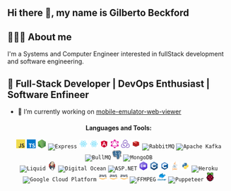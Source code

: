 ## Hi there 👋, my name is Gilberto Beckford

## 🙋🏿‍♂️ About me
I'm a Systems and Computer Engineer interested in fullStack development and software engineering.
## 🚀 Full-Stack Developer | DevOps Enthusiast | Software Enfineer

- 🔭 I’m currently working on [mobile-emulator-web-viewer](https://github.com/gbeck-dev/mobile-emulator-web-viewer)

<!--
**gbeck-dev/gbeck-dev** is a ✨ _special_ ✨ repository because its `README.md` (this file) appears on your GitHub profile.

Here are some ideas to get you started:

- 🔭 I’m currently working on ...
- 🌱 I’m currently learning ...
- 👯 I’m looking to collaborate on ...
- 🤔 I’m looking for help with ...
- 💬 Ask me about ...
- 📫 How to reach me: ...
- 😄 Pronouns: ...
- ⚡ Fun fact: ...
-->
<div align="center">
  <h4>Languages and Tools:</h4>
  <code><img height="20" title="JavaScript" src="https://raw.githubusercontent.com/github/explore/80688e429a7d4ef2fca1e82350fe8e3517d3494d/topics/javascript/javascript.png"></code>
  <code><img height="20" title="TypeScript" src="https://raw.githubusercontent.com/github/explore/80688e429a7d4ef2fca1e82350fe8e3517d3494d/topics/typescript/typescript.png"></code>
  <code><img height="20" title="Node.js" src="https://raw.githubusercontent.com/github/explore/80688e429a7d4ef2fca1e82350fe8e3517d3494d/topics/nodejs/nodejs.png"></code>
  <code><img height="20" title="Express" src="https://www.pngfind.com/pngs/m/136-1363736_express-js-icon-png-transparent-png.png"></code>
  <code><img height="20" title="React" src="https://raw.githubusercontent.com/github/explore/80688e429a7d4ef2fca1e82350fe8e3517d3494d/topics/react/react.png"></code>
  <code><img height="20" title="React Native" src="https://raw.githubusercontent.com/github/explore/80688e429a7d4ef2fca1e82350fe8e3517d3494d/topics/react-native/react-native.png"></code>
  <code><img height="20" title="Angular JS" src="https://raw.githubusercontent.com/github/explore/80688e429a7d4ef2fca1e82350fe8e3517d3494d/topics/angular/angular.png"></code>
  <code><img height="20" title="GraphQL" src="https://raw.githubusercontent.com/github/explore/5c058a388828bb5fde0bcafd4bc867b5bb3f26f3/topics/graphql/graphql.png"></code>
  <code><img height="20" title="Redux" src="https://raw.githubusercontent.com/github/explore/80688e429a7d4ef2fca1e82350fe8e3517d3494d/topics/redux/redux.png"></code>
  <code><img height="20" title="Redis" src="https://raw.githubusercontent.com/github/explore/80688e429a7d4ef2fca1e82350fe8e3517d3494d/topics/redis/redis.png"></code>
  <code><img height="20" title="RabbitMQ" src="https://w7.pngwing.com/pngs/890/101/png-transparent-rabbitmq-advanced-message-queuing-protocol-message-queue-computer-network-others-miscellaneous-computer-network-angle-thumbnail.png"></code>
  <code><img height="20" title="Apache Kafka" src="https://openwhisk.apache.org/images/icons/icon-kafka-white-trans.png"></code>
  <code><img height="20" title="BullMQ" src="https://miro.medium.com/v2/resize:fill:320:214/1*RhZEMaxLu6p1Fepm0XLQ5A@2x.png"></code>
  <code><img height="20" title="PostgreSQL" src="https://raw.githubusercontent.com/github/explore/5c058a388828bb5fde0bcafd4bc867b5bb3f26f3/topics/postgresql/postgresql.png"></code>
  <code><img height="20" title="MongoDB" src="https://www.svgrepo.com/show/331488/mongodb.svg"></code><br />
  <code><img height="20" title="Liquid" src="https://www.digitalrooar.com.au/wp-content/uploads/2024/08/shopify-liquid-icon.png"></code>
  <code><img height="20" title="Jenkins" src="https://raw.githubusercontent.com/github/explore/08e8077e6cd7375c007c6fd6ac8cced5d7738494/topics/jenkins/jenkins.png"></code>
  <code><img height="20" title="Digital Ocean" src="https://static-00.iconduck.com/assets.00/digitalocean-icon-2048x2048-8gba60x8.png"></code>
  <code><img height="20" title="ASP.NET" src="https://encrypted-tbn0.gstatic.com/images?q=tbn:ANd9GcRL3uFEyeveell3N2QYYeBc_cXjMHprzY26bg&s"></code>
  <code><img height="20" title="C#" src="https://raw.githubusercontent.com/github/explore/80688e429a7d4ef2fca1e82350fe8e3517d3494d/topics/csharp/csharp.png"></code>
  <code><img height="20" title="C++" src="https://raw.githubusercontent.com/github/explore/180320cffc25f4ed1bbdfd33d4db3a66eeeeb358/topics/cpp/cpp.png"></code>
  <code><img height="20" title="C" src="https://raw.githubusercontent.com/github/explore/80688e429a7d4ef2fca1e82350fe8e3517d3494d/topics/c/c.png"></code>
  <code><img height="20" title="Java" src="https://raw.githubusercontent.com/github/explore/80688e429a7d4ef2fca1e82350fe8e3517d3494d/topics/java/java.png"></code>
  <code><img height="20" title="Python" src="https://raw.githubusercontent.com/github/explore/80688e429a7d4ef2fca1e82350fe8e3517d3494d/topics/python/python.png"></code>
  <code><img height="20" title="Heroku" src="https://raw.githubusercontent.com/heroku/favicon/master/favicon.iconset/icon_32x32.png"></code>
  <code><img height="20" title="Google Cloud Platform" src="https://static-00.iconduck.com/assets.00/google-cloud-icon-2048x1646-7admxejz.png"></code>
  <code><img height="20" title="AWS EC2" src="https://raw.githubusercontent.com/github/explore/fbceb94436312b6dacde68d122a5b9c7d11f9524/topics/aws/aws.png"></code>
  <code><img height="20" title="AWS Lambda" src="https://raw.githubusercontent.com/github/explore/fbceb94436312b6dacde68d122a5b9c7d11f9524/topics/aws/aws.png"></code>
  <code><img height="20" title="AWS S3" src="https://raw.githubusercontent.com/github/explore/fbceb94436312b6dacde68d122a5b9c7d11f9524/topics/aws/aws.png"></code>
  <code><img height="20" title="FFMPEG" src="https://ffmpeg.org/favicon.ico"></code>
  <code><img height="20" title="Docker" src="https://raw.githubusercontent.com/github/explore/80688e429a7d4ef2fca1e82350fe8e3517d3494d/topics/docker/docker.png"></code>
  <code><img height="20" title="Puppeteer" src="https://user-images.githubusercontent.com/10379601/29446482-04f7036a-841f-11e7-9872-91d1fc2ea683.png"></code>
  <code><img height="20" title="Raspberry Pi" src="https://raw.githubusercontent.com/github/explore/fbceb94436312b6dacde68d122a5b9c7d11f9524/topics/raspberry-pi/raspberry-pi.png"></code>
</div>
